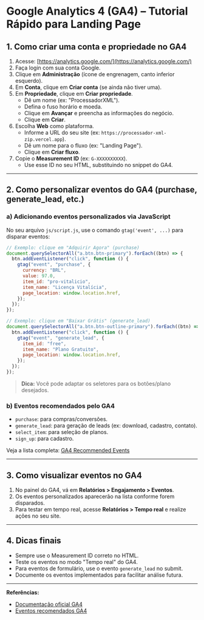 # Google Analytics 4 (GA4) – Tutorial Rápido para Landing Page

## 1. Como criar uma conta e propriedade no GA4

1. Acesse: [https://analytics.google.com/](https://analytics.google.com/)
2. Faça login com sua conta Google.
3. Clique em **Administração** (ícone de engrenagem, canto inferior esquerdo).
4. Em **Conta**, clique em **Criar conta** (se ainda não tiver uma).
5. Em **Propriedade**, clique em **Criar propriedade**.
   - Dê um nome (ex: "ProcessadorXML").
   - Defina o fuso horário e moeda.
   - Clique em **Avançar** e preencha as informações do negócio.
   - Clique em **Criar**.
6. Escolha **Web** como plataforma.
   - Informe a URL do seu site (ex: `https://processador-xml-zip.vercel.app`).
   - Dê um nome para o fluxo (ex: "Landing Page").
   - Clique em **Criar fluxo**.
7. Copie o **Measurement ID** (ex: `G-XXXXXXXXXX`).
   - Use esse ID no seu HTML, substituindo no snippet do GA4.

---

## 2. Como personalizar eventos do GA4 (purchase, generate_lead, etc.)

### a) Adicionando eventos personalizados via JavaScript

No seu arquivo `js/script.js`, use o comando `gtag('event', ...)` para disparar eventos:

```js
// Exemplo: clique em "Adquirir Agora" (purchase)
document.querySelectorAll("a.btn.btn-primary").forEach((btn) => {
  btn.addEventListener("click", function () {
    gtag("event", "purchase", {
      currency: "BRL",
      value: 97.0,
      item_id: "pro-vitalicio",
      item_name: "Licença Vitalícia",
      page_location: window.location.href,
    });
  });
});

// Exemplo: clique em "Baixar Grátis" (generate_lead)
document.querySelectorAll("a.btn.btn-outline-primary").forEach((btn) => {
  btn.addEventListener("click", function () {
    gtag("event", "generate_lead", {
      item_id: "free",
      item_name: "Plano Gratuito",
      page_location: window.location.href,
    });
  });
});
```

> **Dica:** Você pode adaptar os seletores para os botões/plano desejados.

### b) Eventos recomendados pelo GA4

- `purchase`: para compras/conversões.
- `generate_lead`: para geração de leads (ex: download, cadastro, contato).
- `select_item`: para seleção de planos.
- `sign_up`: para cadastro.

Veja a lista completa: [GA4 Recommended Events](https://support.google.com/analytics/answer/9267735?hl=pt-BR)

---

## 3. Como visualizar eventos no GA4

1. No painel do GA4, vá em **Relatórios > Engajamento > Eventos**.
2. Os eventos personalizados aparecerão na lista conforme forem disparados.
3. Para testar em tempo real, acesse **Relatórios > Tempo real** e realize ações no seu site.

---

## 4. Dicas finais

- Sempre use o Measurement ID correto no HTML.
- Teste os eventos no modo "Tempo real" do GA4.
- Para eventos de formulário, use o evento `generate_lead` no submit.
- Documente os eventos implementados para facilitar análise futura.

---

**Referências:**

- [Documentação oficial GA4](https://support.google.com/analytics/answer/10089681?hl=pt-BR)
- [Eventos recomendados GA4](https://support.google.com/analytics/answer/9267735?hl=pt-BR)
